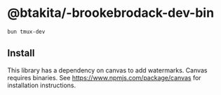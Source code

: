 # @btakita/-brookebrodack-dev-bin

```shell
bun tmux-dev
```

## Install

This library has a dependency on canvas to add watermarks. Canvas requires binaries. See https://www.npmjs.com/package/canvas for installation instructions. 
